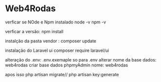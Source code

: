 # Web4Rodas
verficar se NOde e Npm instalado 
node -v 
npm -v


verficar a versão:
npm install 

instalção da pasta vendor :
composer update 

instalação do Laravel ui
composer require laravel/ui

alteração do .env:
.env.exemaple so para .env
alterar nome da base dados: web4rodas 
criar base dados phpmyAdmin nome: web4rodas


apos isso php artisan migrate//
php artisan key:generate
